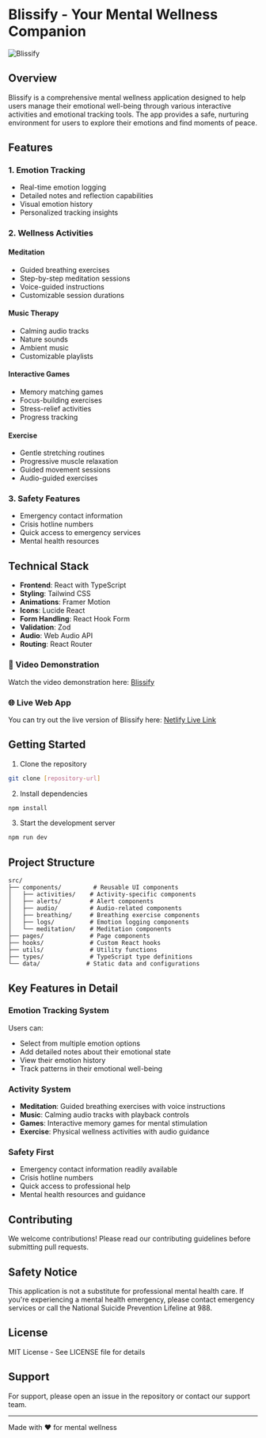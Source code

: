 # Blissify - Your Mental Wellness Companion

![Blissify](https://images.unsplash.com/photo-1545205597-3d9d02c29597?auto=format&fit=crop&q=80&w=1000)

## Overview

Blissify is a comprehensive mental wellness application designed to help users manage their emotional well-being through various interactive activities and emotional tracking tools. The app provides a safe, nurturing environment for users to explore their emotions and find moments of peace.

## Features

### 1. Emotion Tracking
- Real-time emotion logging
- Detailed notes and reflection capabilities
- Visual emotion history
- Personalized tracking insights

### 2. Wellness Activities

#### Meditation
- Guided breathing exercises
- Step-by-step meditation sessions
- Voice-guided instructions
- Customizable session durations

#### Music Therapy
- Calming audio tracks
- Nature sounds
- Ambient music
- Customizable playlists

#### Interactive Games
- Memory matching games
- Focus-building exercises
- Stress-relief activities
- Progress tracking

#### Exercise
- Gentle stretching routines
- Progressive muscle relaxation
- Guided movement sessions
- Audio-guided exercises

### 3. Safety Features
- Emergency contact information
- Crisis hotline numbers
- Quick access to emergency services
- Mental health resources

## Technical Stack

- **Frontend**: React with TypeScript
- **Styling**: Tailwind CSS
- **Animations**: Framer Motion
- **Icons**: Lucide React
- **Form Handling**: React Hook Form
- **Validation**: Zod
- **Audio**: Web Audio API
- **Routing**: React Router

### 🎥 Video Demonstration
Watch the video demonstration here: [Blissify](https://youtu.be/aGS19Yhrsug)

### 🌐 Live Web App
You can try out the live version of Blissify here: [Netlify Live Link](https://teal-kitten-c46790.netlify.app/)


## Getting Started

1. Clone the repository
```bash
git clone [repository-url]
```

2. Install dependencies
```bash
npm install
```

3. Start the development server
```bash
npm run dev
```

## Project Structure

```
src/
├── components/         # Reusable UI components
│   ├── activities/    # Activity-specific components
│   ├── alerts/        # Alert components
│   ├── audio/         # Audio-related components
│   ├── breathing/     # Breathing exercise components
│   ├── logs/          # Emotion logging components
│   └── meditation/    # Meditation components
├── pages/             # Page components
├── hooks/             # Custom React hooks
├── utils/             # Utility functions
├── types/             # TypeScript type definitions
└── data/             # Static data and configurations
```

## Key Features in Detail

### Emotion Tracking System
Users can:
- Select from multiple emotion options
- Add detailed notes about their emotional state
- View their emotion history
- Track patterns in their emotional well-being

### Activity System
- **Meditation**: Guided breathing exercises with voice instructions
- **Music**: Calming audio tracks with playback controls
- **Games**: Interactive memory games for mental stimulation
- **Exercise**: Physical wellness activities with audio guidance

### Safety First
- Emergency contact information readily available
- Crisis hotline numbers
- Quick access to professional help
- Mental health resources and guidance

## Contributing

We welcome contributions! Please read our contributing guidelines before submitting pull requests.

## Safety Notice

This application is not a substitute for professional mental health care. If you're experiencing a mental health emergency, please contact emergency services or call the National Suicide Prevention Lifeline at 988.

## License

MIT License - See LICENSE file for details

## Support

For support, please open an issue in the repository or contact our support team.

---

Made with ❤️ for mental wellness
